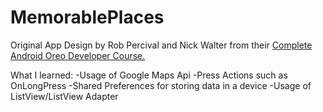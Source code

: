 # MemorablePlaces
Original App Design by Rob Percival and Nick Walter from their 
[Complete Android Oreo Developer Course.](https://www.udemy.com/course/the-complete-android-oreo-developer-course/) 





What I learned: 
-Usage of Google Maps Api
-Press Actions such as OnLongPress
-Shared Preferences for storing data in a device
-Usage of ListView/ListView Adapter
